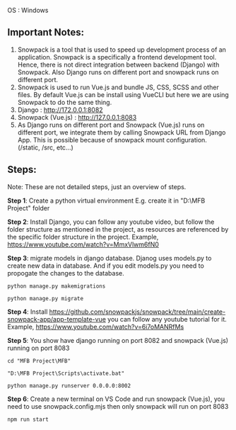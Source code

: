 OS : Windows

## Important Notes:

1. Snowpack is a tool that is used to speed up development process of an application. Snowpack is a specifically a frontend development tool. Hence, there is not direct integration between backend (Django) with Snowpack. Also Django runs on different port and snowpack runs on different port.
2. Snowpack is used to run Vue.js and bundle JS, CSS, SCSS and other files. By default Vue.js can be install using VueCLI but here we are using Snowpack to do the same thing.
3. Django : http://172.0.0.1:8082
4. Snowpack (Vue.js) : http://127.0.0.1:8083
5. As Django runs on different port and Snowpack (Vue.js) runs on different port, we integrate them by calling Snowpack URL from Django App. This is possible because of snowpack mount configuration. (/static, /src, etc...)


## Steps: 
Note: These are not detailed steps, just an overview of steps.

**Step 1**: Create a python virtual environment
E.g. create it in "D:\MFB Project" folder

**Step 2**: Install Django, you can follow any youtube video, but follow the folder structure as mentioned in the project, as resources are referenced by the specific folder structure in the project. Example, https://www.youtube.com/watch?v=MmxVlwm6fN0

**Step 3**: migrate models in django database. Djanog uses models.py to create new data in database. And if you edit models.py you need to propogate the changes to the database.

`python manage.py makemigrations`

`python manage.py migrate`

**Step 4**: Install https://github.com/snowpackjs/snowpack/tree/main/create-snowpack-app/app-template-vue you can follow any youtube tutorial for it. Example, https://www.youtube.com/watch?v=6i7oMANRfMs

**Step 5**: You show have django running on port 8082 and snowpack (Vue.js) running on port 8083

`cd "MFB Project\MFB"`

`"D:\MFB Project\Scripts\activate.bat"`

`python manage.py runserver 0.0.0.0:8002`

**Step 6**: Create a new terminal on VS Code and run snowpack (Vue.js), you need to use snowpack.config.mjs then only snowpack will run on port 8083

`npm run start`
